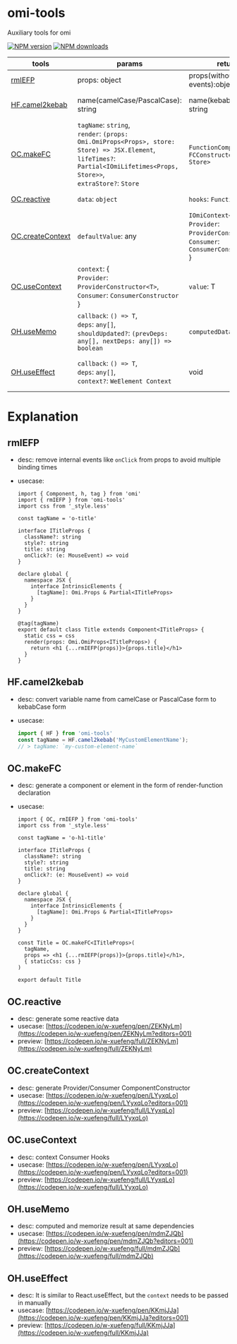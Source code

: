 # omi-tools

Auxiliary tools for omi

[![NPM version](https://img.shields.io/npm/v/omi-tools?color=%23007acc&style=flat-square)](https://npmjs.org/package/omi-tools)
[![NPM downloads](https://img.shields.io/npm/dt/omi-tools?style=flat-square)](https://npmjs.org/package/omi-tools)

| tools                                 | params                                                                                                                                                                            | returns                                                                                                 | desc                                                                               |
| ------------------------------------- | --------------------------------------------------------------------------------------------------------------------------------------------------------------------------------- | ------------------------------------------------------------------------------------------------------- | ---------------------------------------------------------------------------------- |
| [rmIEFP](#rmIEFP)                     | props: object                                                                                                                                                                     | props(without internal events):object                                                                   | remove internal events from props                                                  |
| [HF.camel2kebab](#HF.camel2kebab)     | name(camelCase/PascalCase): string                                                                                                                                                | name(kebabCase): string                                                                                 | convert camelCase or PascalCase to kebabCase                                       |
| [OC.makeFC](#OC.makeFC)               | `tagName`: `string`,<br>`render`: `(props: Omi.OmiProps<Props>, store: Store) => JSX.Element`,<br>`lifeTimes?`: `Partial<IOmiLifetimes<Props, Store>>`,<br>`extraStore?`: `Store` | `FunctionComponent`: `FCConstructor<Props, Store>`                                                      | generate a component or element in the form of render-function declaration         |
| [OC.reactive](#OC.reactive)           | `data`: `object`                                                                                                                                                                  | `hooks`: `Function`                                                                                     | generate some reactive data                                                        |
| [OC.createContext](#OC.createContext) | `defaultValue`: any                                                                                                                                                               | `IOmiContext<T>`: {<br>`Provider`: `ProviderConstructor<T>`, <br>`Consumer`: `ConsumerConstructor`<br>} | generate Provider/Consumer ComponentConstructor                                    |
| [OC.useContext](#OC.useContext)       | `context`: {<br>`Provider`: `ProviderConstructor<T>`, <br>`Consumer`: `ConsumerConstructor`<br>}                                                                                  | `value`: T                                                                                              | Context Consumer Hooks                                                             |
| [OH.useMemo](#OH.useMemo)             | `callback`: `() => T`,<br>`deps`: `any[]`,<br>`shouldUpdated?`: `(prevDeps: any[], nextDeps: any[]) => boolean`                                                                   | `computedData`: `T`                                                                                     | computed and memorize result at same dependencies                                  |
| [OH.useEffect](#OH.useEffect)         | `callback`: `() => T`,<br>`deps`: `any[]`,<br>`context?`: `WeElement Context`                                                                                                     | void                                                                                                    | It is similar to React.useEffect, but the `context` needs to be passed in manually |

# Explanation

<h2 id="rmIEFP">rmIEFP</h2>

- desc: remove internal events like `onClick` from props to avoid multiple binding times
- usecase:

  ```tsx
  import { Component, h, tag } from 'omi'
  import { rmIEFP } from 'omi-tools'
  import css from '_style.less'

  const tagName = 'o-title'

  interface ITitleProps {
    className?: string
    style?: string
    title: string
    onClick?: (e: MouseEvent) => void
  }

  declare global {
    namespace JSX {
      interface IntrinsicElements {
        [tagName]: Omi.Props & Partial<ITitleProps>
      }
    }
  }

  @tag(tagName)
  export default class Title extends Component<ITitleProps> {
    static css = css
    render(props: Omi.OmiProps<ITitleProps>) {
      return <h1 {...rmIEFP(props)}>{props.title}</h1>
    }
  }
  ```

<h2 id="HF.camel2kebab">HF.camel2kebab</h2>

- desc: convert variable name from camelCase or PascalCase form to kebabCase form
- usecase:

  ```ts
  import { HF } from 'omi-tools'
  const tagName = HF.camel2kebab('MyCustomElementName');
  // > tagName: `my-custom-element-name`
  ```

<h2 id="OC.makeFC">OC.makeFC</h2>

- desc: generate a component or element in the form of render-function declaration
- usecase:

  ```tsx
  import { OC, rmIEFP } from 'omi-tools'
  import css from '_style.less'

  const tagName = 'o-h1-title'

  interface ITitleProps {
    className?: string
    style?: string
    title: string
    onClick?: (e: MouseEvent) => void
  }

  declare global {
    namespace JSX {
      interface IntrinsicElements {
        [tagName]: Omi.Props & Partial<ITitleProps>
      }
    }
  }

  const Title = OC.makeFC<ITitleProps>(
    tagName,
    props => <h1 {...rmIEFP(props)}>{props.title}</h1>,
    { staticCss: css }
  )

  export default Title
  ```


<h2 id="OC.reactive">OC.reactive</h2>

- desc: generate some reactive data
- usecase: [https://codepen.io/w-xuefeng/pen/ZEKNyLm](https://codepen.io/w-xuefeng/pen/ZEKNyLm?editors=001)
- preview: [https://codepen.io/w-xuefeng/full/ZEKNyLm](https://codepen.io/w-xuefeng/full/ZEKNyLm)

<h2 id="OC.createContext">OC.createContext</h2>

- desc: generate Provider/Consumer ComponentConstructor
- usecase: [https://codepen.io/w-xuefeng/pen/LYyxqLo](https://codepen.io/w-xuefeng/pen/LYyxqLo?editors=001)
- preview: [https://codepen.io/w-xuefeng/full/LYyxqLo](https://codepen.io/w-xuefeng/full/LYyxqLo)

<h2 id="OC.useContext">OC.useContext</h2>

- desc: context Consumer Hooks
- usecase: [https://codepen.io/w-xuefeng/pen/LYyxqLo](https://codepen.io/w-xuefeng/pen/LYyxqLo?editors=001)
- preview: [https://codepen.io/w-xuefeng/full/LYyxqLo](https://codepen.io/w-xuefeng/full/LYyxqLo)

<h2 id="OH.useMemo">OH.useMemo</h2>

- desc: computed and memorize result at same dependencies
- usecase: [https://codepen.io/w-xuefeng/pen/mdmZJQb](https://codepen.io/w-xuefeng/pen/mdmZJQb?editors=001)
- preview: [https://codepen.io/w-xuefeng/full/mdmZJQb](https://codepen.io/w-xuefeng/full/mdmZJQb)

<h2 id="OH.useEffect">OH.useEffect</h2>

- desc: It is similar to React.useEffect, but the `context` needs to be passed in manually
- usecase: [https://codepen.io/w-xuefeng/pen/KKmjJJa](https://codepen.io/w-xuefeng/pen/KKmjJJa?editors=001)
- preview: [https://codepen.io/w-xuefeng/full/KKmjJJa](https://codepen.io/w-xuefeng/full/KKmjJJa)

